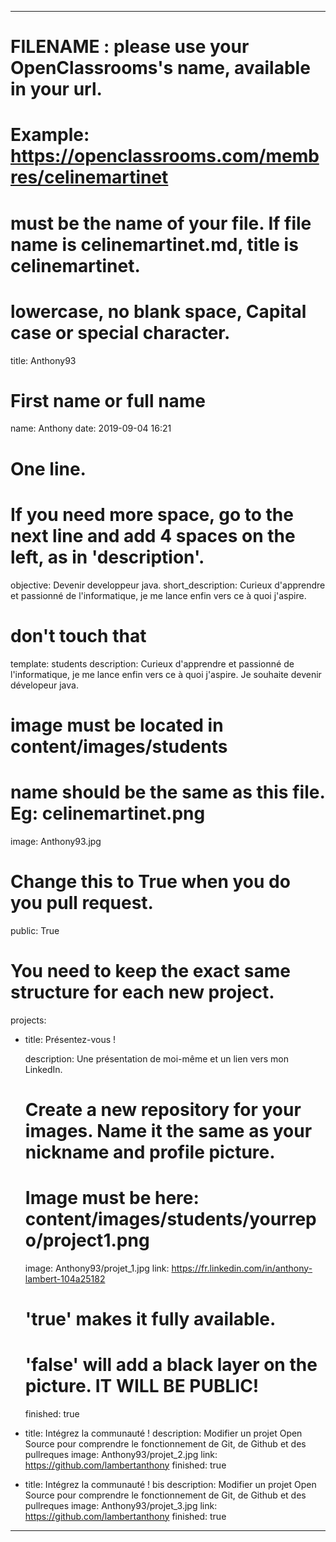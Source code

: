 ---

# FILENAME : please use your OpenClassrooms's name, available in your url.
# Example: https://openclassrooms.com/membres/celinemartinet
# must be the name of your file. If file name is celinemartinet.md, title is celinemartinet.
# lowercase, no blank space, Capital case or special character.
title: Anthony93

# First name or full name
name: Anthony
date: 2019-09-04 16:21

# One line.
# If you need more space, go to the next line and add 4 spaces on the left, as in 'description'.
objective: Devenir developpeur java.
short_description: Curieux d'apprendre et passionné de l'informatique, je me lance enfin vers ce à quoi j'aspire.

# don't touch that
template: students
description:
    Curieux d'apprendre et passionné de l'informatique, je me lance enfin vers 
    ce à quoi j'aspire. Je souhaite devenir dévelopeur java.

# image must be located in content/images/students
# name should be the same as this file. Eg: celinemartinet.png
image: Anthony93.jpg

# Change this to True when you do you pull request.
public: True

# You need to keep the exact same structure for each new project.
projects:
  - title: Présentez-vous !

    description: Une présentation de moi-même et un lien vers mon LinkedIn.
    # Create a new repository for your images. Name it the same as your nickname and profile picture.
    # Image must be here: content/images/students/yourrepo/project1.png
    image: Anthony93/projet_1.jpg
    link: https://fr.linkedin.com/in/anthony-lambert-104a25182
    # 'true' makes it fully available.
    # 'false' will add a black layer on the picture. IT WILL BE PUBLIC!
    finished: true
  - title: Intégrez la communauté !
    description: Modifier un projet Open Source pour comprendre le fonctionnement de Git, de Github et des pullreques
    image: Anthony93/projet_2.jpg
    link: https://github.com/lambertanthony
    finished: true
  - title: Intégrez la communauté ! bis
    description: Modifier un projet Open Source pour comprendre le fonctionnement de Git, de Github et des pullreques
    image: Anthony93/projet_3.jpg
    link: https://github.com/lambertanthony
    finished: true
    
---